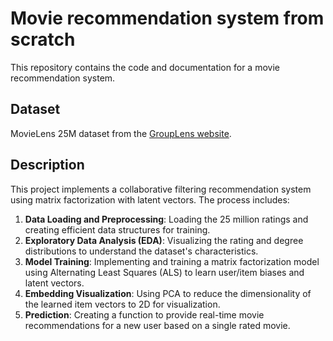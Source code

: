 # Movie recommendation system from scratch

This repository contains the code and documentation for a movie recommendation system.


## Dataset
MovieLens 25M dataset from the [GroupLens website](https://grouplens.org/datasets/movielens/25m/).


## Description

This project implements a collaborative filtering recommendation system using matrix factorization with latent vectors. The process includes:
1.  **Data Loading and Preprocessing**: Loading the 25 million ratings and creating efficient data structures for training.
2.  **Exploratory Data Analysis (EDA)**: Visualizing the rating and degree distributions to understand the dataset's characteristics.
3.  **Model Training**: Implementing and training a matrix factorization model using Alternating Least Squares (ALS) to learn user/item biases and latent vectors.
4.  **Embedding Visualization**: Using PCA to reduce the dimensionality of the learned item vectors to 2D for visualization.
5.  **Prediction**: Creating a function to provide real-time movie recommendations for a new user based on a single rated movie.

